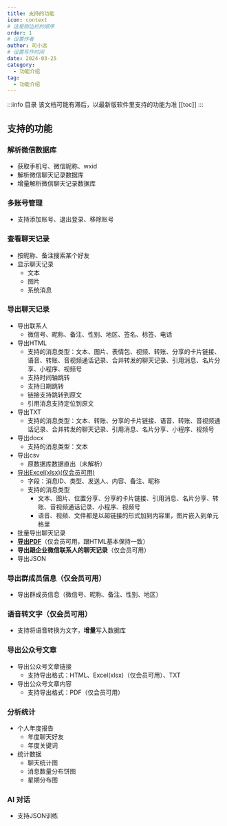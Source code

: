 ```yaml
---
title: 支持的功能
icon: context
# 这是侧边栏的顺序
order: 1
# 设置作者
author: 司小远
# 设置写作时间
date: 2024-03-25
category:
  - 功能介绍
tag:
  - 功能介绍
---
```


:::info 目录
该文档可能有滞后，以最新版软件里支持的功能为准
[[toc]]
:::

## 支持的功能

### 解析微信数据库

* 获取手机号、微信昵称、wxid                          
* 解析微信聊天记录数据库
* 增量解析微信聊天记录数据库

### 多账号管理

* 支持添加账号、退出登录、移除账号

### 查看聊天记录

* 按昵称、备注搜索某个好友
* 显示聊天记录
    * 文本
    * 图片
    * 系统消息

### 导出聊天记录
* 导出联系人
    * 微信号、昵称、备注、性别、地区、签名、标签、电话
* 导出HTML
    * 支持的消息类型：文本、图片、表情包、视频、转账、分享的卡片链接、语音、转账、音视频通话记录、合并转发的聊天记录、引用消息、名片分享、小程序、视频号
    * 支持时间轴跳转
    * 支持日期跳转
    * 链接支持跳转到原文
    * 引用消息支持定位到原文
* 导出TXT
  * 支持的消息类型：文本、转账、分享的卡片链接、语音、转账、音视频通话记录、合并转发的聊天记录、引用消息、名片分享、小程序、视频号
* 导出docx
  * 支持的消息类型：文本
* 导出csv
  * 原数据库数据直出（未解析）
* [导出Excel(xlsx)(仅会员可用)](./error/vip-faq.md#导出聊天记录到excelxlsx)
  * 字段：消息ID、类型、发送人、内容、备注、昵称
  * 支持的消息类型
    * 文本、图片、位置分享、分享的卡片链接、引用消息、名片分享、转账、音视频通话记录、小程序、视频号
    * 语音、视频、文件都是以超链接的形式加到内容里，图片嵌入到单元格里
* 批量导出聊天记录
* [**导出PDF**](https://memotrace.cn/pdfdemo.html)（仅会员可用，跟HTML基本保持一致）
* **导出跟企业微信联系人的聊天记录**（仅会员可用）
* 导出JSON

<!-- ### [导出朋友圈](https://memotrace.cn/pyqdemo/index.html)

* 导出自己的朋友圈
* 支持显示点赞、评论
* 支持时间轴跳转 -->

### 导出群成员信息（仅会员可用）

* 导出群成员信息（微信号、昵称、备注、性别、地区）

### 语音转文字（仅会员可用）

* 支持将语音转换为文字，**增量**写入数据库

### 导出公众号文章

* 导出公众号文章链接
  * 支持导出格式：HTML、Excel(xlsx)（仅会员可用）、TXT
* 导出公众号文章内容
  * 支持导出格式：PDF（仅会员可用）

### 分析统计

* 个人年度报告
  * 年度聊天好友
  * 年度关键词
* 统计数据
  * 聊天统计图
  * 消息数量分布饼图
  * 星期分布图

### AI 对话

* 支持JSON训练

